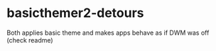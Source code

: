 # basicthemer2-detours
Both applies basic theme and makes apps behave as if DWM was off (check readme)
